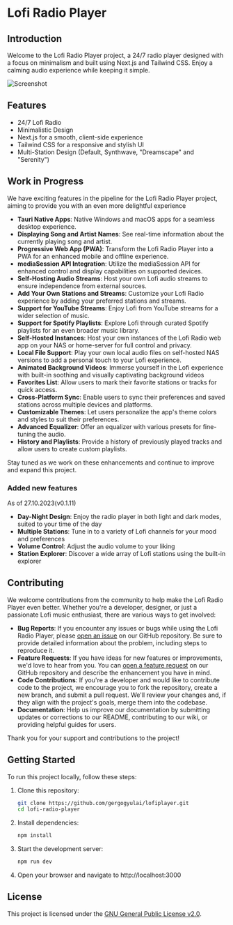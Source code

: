 # Lofi Radio Player

## Introduction

Welcome to the Lofi Radio Player project, a 24/7 radio player designed with a focus on minimalism and built using Next.js and Tailwind CSS. Enjoy a calming audio experience while keeping it simple.

![Screenshot](/docs/screenshot.png)

## Features

- 24/7 Lofi Radio
- Minimalistic Design
- Next.js for a smooth, client-side experience
- Tailwind CSS for a responsive and stylish UI
- Multi-Station Design (Default, Synthwave, "Dreamscape" and "Serenity")

## Work in Progress

We have exciting features in the pipeline for the Lofi Radio Player project, aiming to provide you with an even more delightful experience

- **Tauri Native Apps**: Native Windows and macOS apps for a seamless desktop experience.
- **Displaying Song and Artist Names**: See real-time information about the currently playing song and artist.
- **Progressive Web App (PWA)**: Transform the Lofi Radio Player into a PWA for an enhanced mobile and offline experience.
- **mediaSession API Integration**: Utilize the mediaSession API for enhanced control and display capabilities on supported devices.
- **Self-Hosting Audio Streams**: Host your own Lofi audio streams to ensure independence from external sources.
- **Add Your Own Stations and Streams**: Customize your Lofi Radio experience by adding your preferred stations and streams.
- **Support for YouTube Streams**: Enjoy Lofi from YouTube streams for a wider selection of music.
- **Support for Spotify Playlists**: Explore Lofi through curated Spotify playlists for an even broader music library.
- **Self-Hosted Instances**: Host your own instances of the Lofi Radio web app on your NAS or home-server for full control and privacy.
- **Local File Support**: Play your own local audio files on self-hosted NAS versions to add a personal touch to your Lofi experience.
- **Animated Background Videos**: Immerse yourself in the Lofi experience with built-in soothing and visually captivating background videos
- **Favorites List**: Allow users to mark their favorite stations or tracks for quick access.
- **Cross-Platform Sync**: Enable users to sync their preferences and saved stations across multiple devices and platforms.
- **Customizable Themes**: Let users personalize the app's theme colors and styles to suit their preferences.
- **Advanced Equalizer**: Offer an equalizer with various presets for fine-tuning the audio.
- **History and Playlists**: Provide a history of previously played tracks and allow users to create custom playlists.

Stay tuned as we work on these enhancements and continue to improve and expand this project.

### Added new features
As of 27.10.2023(v0.1.11)
   - **Day-Night Design**: Enjoy the radio player in both light and dark modes, suited to your time of the day
   - **Multiple Stations**: Tune in to a variety of Lofi channels for your mood and preferences
   - **Volume Control**: Adjust the audio volume to your liking
   - **Station Explorer**: Discover a wide array of Lofi stations using the built-in explorer

## Contributing

We welcome contributions from the community to help make the Lofi Radio Player even better. Whether you're a developer, designer, or just a passionate Lofi music enthusiast, there are various ways to get involved:

- **Bug Reports**: If you encounter any issues or bugs while using the Lofi Radio Player, please [open an issue](https://github.com/gergogyulai/lofiplayer/issues) on our GitHub repository. Be sure to provide detailed information about the problem, including steps to reproduce it.
- **Feature Requests**: If you have ideas for new features or improvements, we'd love to hear from you. You can [open a feature request](https://github.com/gergogyulai/lofiplayer/issues) on our GitHub repository and describe the enhancement you have in mind.
- **Code Contributions**: If you're a developer and would like to contribute code to the project, we encourage you to fork the repository, create a new branch, and submit a pull request. We'll review your changes and, if they align with the project's goals, merge them into the codebase.
- **Documentation**: Help us improve our documentation by submitting updates or corrections to our README, contributing to our wiki, or providing helpful guides for users.

Thank you for your support and contributions to the project!


## Getting Started

To run this project locally, follow these steps:

1. Clone this repository:

   ```bash
   git clone https://github.com/gergogyulai/lofiplayer.git
   cd lofi-radio-player
2. Install dependencies:

   ```bash
   npm install
3. Start the development server:

   ```bash
   npm run dev
   
4. Open your browser and navigate to http://localhost:3000

## License

This project is licensed under the [GNU General Public License v2.0](LICENSE).
